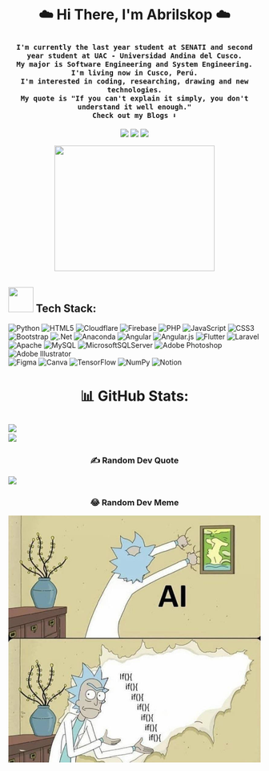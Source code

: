 # <p align="center"> ☁️ Hi There, I'm Abrilskop ☁️ </p>

<h4 align="center"><samp> I'm currently the last year student at SENATI and second year student at UAC - Universidad Andina del Cusco.
<br>My major is Software Engineering and System Engineering.
<br>I'm living now in Cusco, Perú.
<br>I'm interested in coding, researching, drawing and new technologies.
<br>My quote is "If you can't explain it simply, you don't understand it well enough."
<br> Check out my Blogs ⬇️  </samp></h4>

<p align="center">
<a target="_blank" rel="nofollow" href= "https://dev.to/abrilskop"><img src="https://img.icons8.com/windows/32/000000/dev.png"/></a>
<a href= "#"><img src="https://img.icons8.com/material-outlined/32/000000/twitter.png"/></a>
<a href= "#"><img src="https://img.icons8.com/pastel-glyph/32/000000/like--v1.png"/></a>
</p>

<p align="center">
    <img src="https://user-images.githubusercontent.com/116703319/216876328-d8a2481f-362b-4b56-a942-3c83d1b4d6e1.gif" width="320" height="250">
</p>

## <img src="https://media2.giphy.com/media/QssGEmpkyEOhBCb7e1/giphy.gif?cid=ecf05e47a0n3gi1bfqntqmob8g9aid1oyj2wr3ds3mg700bl&rid=giphy.gif" width="50px" height="50px"> Tech Stack:
![Python](https://img.shields.io/badge/python-3670A0?style=for-the-badge&logo=python&logoColor=ffdd54)
![HTML5](https://img.shields.io/badge/html5-%23E34F26.svg?style=for-the-badge&logo=html5&logoColor=white) 
![Cloudflare](https://img.shields.io/badge/Cloudflare-F38020?style=for-the-badge&logo=Cloudflare&logoColor=white) 
![Firebase](https://img.shields.io/badge/firebase-%23039BE5.svg?style=for-the-badge&logo=firebase) 
![PHP](https://img.shields.io/badge/php-%23777BB4.svg?style=for-the-badge&logo=php&logoColor=white) 
![JavaScript](https://img.shields.io/badge/javascript-%23323330.svg?style=for-the-badge&logo=javascript&logoColor=%23F7DF1E) 
![CSS3](https://img.shields.io/badge/css3-%231572B6.svg?style=for-the-badge&logo=css3&logoColor=white) 
![Bootstrap](https://img.shields.io/badge/bootstrap-%23563D7C.svg?style=for-the-badge&logo=bootstrap&logoColor=white) 
![.Net](https://img.shields.io/badge/.NET-5C2D91?style=for-the-badge&logo=.net&logoColor=white) 
![Anaconda](https://img.shields.io/badge/Anaconda-%2344A833.svg?style=for-the-badge&logo=anaconda&logoColor=white) 
![Angular](https://img.shields.io/badge/angular-%23DD0031.svg?style=for-the-badge&logo=angular&logoColor=white) 
![Angular.js](https://img.shields.io/badge/angular.js-%23E23237.svg?style=for-the-badge&logo=angularjs&logoColor=white) 
![Flutter](https://img.shields.io/badge/Flutter-%2302569B.svg?style=for-the-badge&logo=Flutter&logoColor=white) 
![Laravel](https://img.shields.io/badge/laravel-%23FF2D20.svg?style=for-the-badge&logo=laravel&logoColor=white) 
![Apache](https://img.shields.io/badge/apache-%23D42029.svg?style=for-the-badge&logo=apache&logoColor=white) 
![MySQL](https://img.shields.io/badge/mysql-%2300f.svg?style=for-the-badge&logo=mysql&logoColor=white) ![MicrosoftSQLServer](https://img.shields.io/badge/Microsoft%20SQL%20Sever-CC2927?style=for-the-badge&logo=microsoft%20sql%20server&logoColor=white) 
![Adobe Photoshop](https://img.shields.io/badge/adobephotoshop-%2331A8FF.svg?style=for-the-badge&logo=adobephotoshop&logoColor=white) 
![Adobe Illustrator](https://img.shields.io/badge/adobeillustrator-%23FF9A00.svg?style=for-the-badge&logo=adobeillustrator&logoColor=white) 	
![Figma](https://img.shields.io/badge/figma-%23F24E1E.svg?style=for-the-badge&logo=figma&logoColor=white) 
![Canva](https://img.shields.io/badge/Canva-%2300C4CC.svg?style=for-the-badge&logo=Canva&logoColor=white) 
![TensorFlow](https://img.shields.io/badge/TensorFlow-%23FF6F00.svg?style=for-the-badge&logo=TensorFlow&logoColor=white) 
![NumPy](https://img.shields.io/badge/numpy-%23013243.svg?style=for-the-badge&logo=numpy&logoColor=white) 
![Notion](https://img.shields.io/badge/Notion-%23000000.svg?style=for-the-badge&logo=notion&logoColor=white)

# <p align="center"> 📊 GitHub Stats: </p>
![](https://github-readme-stats.vercel.app/api?username=abrilskop&theme=chartreuse-dark&hide_border=false&include_all_commits=false&count_private=false)<br/> ![](https://github-readme-streak-stats.herokuapp.com/?user=abrilskop&theme=chartreuse-dark&hide_border=false)<br/> 

### <p align="center"> ✍️ Random Dev Quote </p>
![](https://quotes-github-readme.vercel.app/api?type=horizontal&theme=merko)

### <p align="center"> 😂 Random Dev Meme </p>
<p align="center">
    <img src="assets/img/AI.jpeg" width="512px"/>
</p>

<!-- Thanks for watching -->
